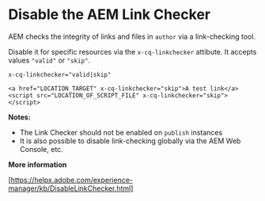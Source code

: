 # Disable the AEM Link Checker

AEM checks the integrity of links and files in `author` via a link-checking tool.

Disable it for specific resources via the `x-cq-linkchecker` attibute. It accepts values `"valid"` or `"skip"`.

`x-cq-linkchecker="valid|skip"`

```
<a href="LOCATION_TARGET" x-cq-linkchecker="skip">A test link</a>
<script src="LOCATION_OF_SCRIPT_FILE" x-cq-linkchecker="skip"></script>
```

**Notes:**

-   The Link Checker should not be enabled on `publish` instances
-   It is also possible to disable link-checking globally via the AEM Web Console, etc.

**More information**

[https://helpx.adobe.com/experience-manager/kb/DisableLinkChecker.html]
